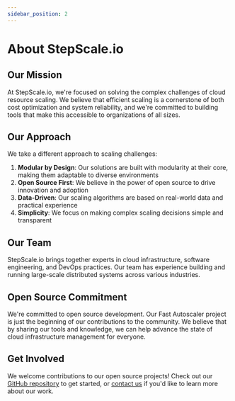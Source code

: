 ```yaml
---
sidebar_position: 2
---
```


# About StepScale.io

## Our Mission

At StepScale.io, we're focused on solving the complex challenges of cloud resource scaling. We believe that efficient scaling is a cornerstone of both cost optimization and system reliability, and we're committed to building tools that make this accessible to organizations of all sizes.

## Our Approach

We take a different approach to scaling challenges:

1. **Modular by Design**: Our solutions are built with modularity at their core, making them adaptable to diverse environments
2. **Open Source First**: We believe in the power of open source to drive innovation and adoption
3. **Data-Driven**: Our scaling algorithms are based on real-world data and practical experience
4. **Simplicity**: We focus on making complex scaling decisions simple and transparent

## Our Team

StepScale.io brings together experts in cloud infrastructure, software engineering, and DevOps practices. Our team has experience building and running large-scale distributed systems across various industries.

## Open Source Commitment

We're committed to open source development. Our Fast Autoscaler project is just the beginning of our contributions to the community. We believe that by sharing our tools and knowledge, we can help advance the state of cloud infrastructure management for everyone.

## Get Involved

We welcome contributions to our open source projects! Check out our [GitHub repository](https://github.com/stepscale/fast-autoscaler) to get started, or [contact us](./contact) if you'd like to learn more about our work.
